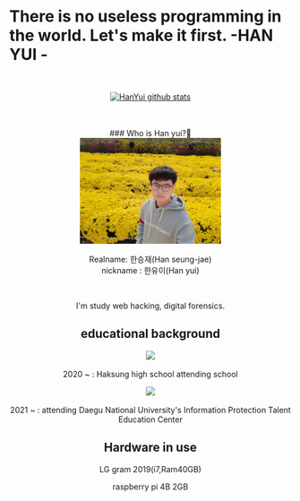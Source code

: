 <h1>There is no useless programming in the world. Let's make it first. -HAN YUI -</h1><br>

<div align=center>

[![HanYui github stats](https://github-readme-stats.vercel.app/api?username=Han-seungjae)](https://github.com/anuraghazra/github-readme-stats)

<br>
<br>
### Who is Han yui?👋 <br>
<img width="50%" src=https://raw.githubusercontent.com/Han-seungjae/Han-seungjae/master/han.jpg>

Realname: 한승재(Han seung-jae)<br>
nickname : 한유이(Han yui)<br>

<br>
      
I'm study web hacking, digital forensics.

<h2>educational background</h2>

<img width="80" src=http://www.haksung.hs.kr/files/2020/01/haksung-h/a9ef779cb53f480889bee60f5089dfd7/02.gif>  

2020 ~ : Haksung high school attending school
      
<img width="160" src=https://daegu.ac.kr/resources/images/site/layout/header_logo.gif>  
      
2021 ~ : attending Daegu National University's Information Protection Talent Education Center
      
<h2>Hardware in use</h2>

LG gram 2019(i7,Ram40GB)
<br>

raspberry pi 4B 2GB
 
